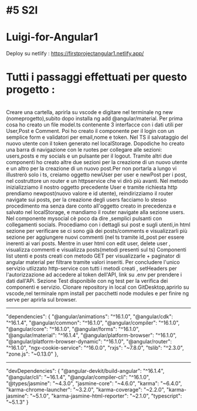 <h1><strong>#5 S2I</strong></h1>

# Luigi-for-Angular1

Deploy su netlify : https://firstprojectangular1.netlify.app/




<h1> Tutti i passaggi effettuati per questo progetto : </h1>
<br>
Creare una cartella, aprirla su vscode e digitare nel terminale ng new (nomeprogetto),subito dopo installa ng add @angular/material.
Per prima cosa ho creato un file model.ts contenente 3 interfacce con i dati utili per User,Post e Comment.
Poi ho creato il componente per il login con un semplice form e validatori per email,nome e token.
Nel TS il salvataggio del nuovo utente con il token generato nel localStorage.
Dopodiche ho creato una barra di navigazione con le ruotes per collegare alle sezioni: users,posts e my socials e un pulsante per il logout.
Tramite altri due componenti ho creato altre due sezioni per la creazione di un nuovo utente e un altro per la creazione di un nuovo post.Per non portarla a lungo vi illustrerò solo i ts,
creiamo oggetto newUser per user e newPost per i post, nel costruttore un router e un httpservice che vi dirò più avanti.
Nel metodo inizializziamo il nostro oggetto precedente User e tramite richiesta http prendiamo newpost(nuovo valore e id utente), reindirizziamo il router navigate sui posts, per la creazione degli users facciamo lo stesso procedimento ma senza dare conto all'oggetto creato in precedenza e salvato nel localStorage, e mandiamo il router navigate alla sezione users.
Nel componente mysocial cè poco da dire ,semplici pulsanti con collegamenti socials.
Procediamo con i dettagli sui post e sugli utenti,in html sezione per verificare se ci sono già dei posts/comments e visualizzarli più sezione per aggiungere nuovi commenti (nel ts tramite id_post per essere inerenti ai vari posts.
Mentre in user html con edit user, delete user , visualizza commenti e visualizza posts(metodi presenti sul ts)
Componenti list utenti e posts creati con metodo GET per visualizzarle + paginator di angular material per filtrare tramite valori inseriti.
Per concludere l'unico servizio utlizzato http-service con tutti i metodi creati , setHeaders per l'autorizzazione ad accedere al token dell'API, link su .env per prendere i dati dall'APi.
Sezione Test disponibile con ng test per la verifica dei componenti e servizio.
Clonare repository in local con GitDesktop,aprirlo su vscode,nel terminale npm install per pacchetti node modules e per finire ng serve per aprirla sul browser.
<br> 
<hr>
"dependencies": {
    "@angular/animations": "^16.1.0",
    "@angular/cdk": "^16.1.4",
    "@angular/common": "^16.1.0",
    "@angular/compiler": "^16.1.0",
    "@angular/core": "^16.1.0",
    "@angular/forms": "^16.1.0",
    "@angular/material": "^16.1.4",
    "@angular/platform-browser": "^16.1.0",
    "@angular/platform-browser-dynamic": "^16.1.0",
    "@angular/router": "^16.1.0",
    "ngx-cookie-service": "^16.0.0",
    "rxjs": "~7.8.0",
    "tslib": "^2.3.0",
    "zone.js": "~0.13.0"
  },

  <br>
  <hr>
  "devDependencies": {
    "@angular-devkit/build-angular": "^16.1.4",
    "@angular/cli": "~16.1.4",
    "@angular/compiler-cli": "^16.1.0",
    "@types/jasmine": "~4.3.0",
    "jasmine-core": "~4.6.0",
    "karma": "~6.4.0",
    "karma-chrome-launcher": "~3.2.0",
    "karma-coverage": "~2.2.0",
    "karma-jasmine": "~5.1.0",
    "karma-jasmine-html-reporter": "~2.1.0",
    "typescript": "~5.1.3"
  }

